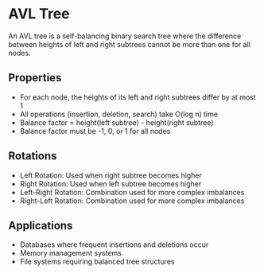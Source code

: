 # AVL Tree

An AVL tree is a self-balancing binary search tree where the difference between heights of left and right subtrees cannot be more than one for all nodes.

## Properties
- For each node, the heights of its left and right subtrees differ by at most 1
- All operations (insertion, deletion, search) take O(log n) time
- Balance factor = height(left subtree) - height(right subtree)
- Balance factor must be -1, 0, or 1 for all nodes

## Rotations
- Left Rotation: Used when right subtree becomes higher
- Right Rotation: Used when left subtree becomes higher
- Left-Right Rotation: Combination used for more complex imbalances
- Right-Left Rotation: Combination used for more complex imbalances

## Applications
- Databases where frequent insertions and deletions occur
- Memory management systems
- File systems requiring balanced tree structures 